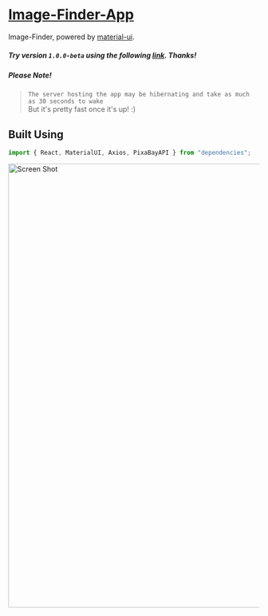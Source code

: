 # [Image-Finder-App](https://lit-ravine-74740.herokuapp.com/)

Image-Finder, powered by [material-ui](https://material-ui.com/).

##### Try version `1.0.0-beta` using the following [link](https://lit-ravine-74740.herokuapp.com/).  Thanks!

##### Please Note!
>`The server hosting the app may be hibernating and take as much as 30 seconds to wake`  
But it's pretty fast once it's up! :)

## Built Using

```javascript
import { React, MaterialUI, Axios, PixaBayAPI } from "dependencies";
```

<img alt='Screen Shot' src="https://farm2.staticflickr.com/1881/30234022198_b60dd3d7f5_o.jpg" width="890">
